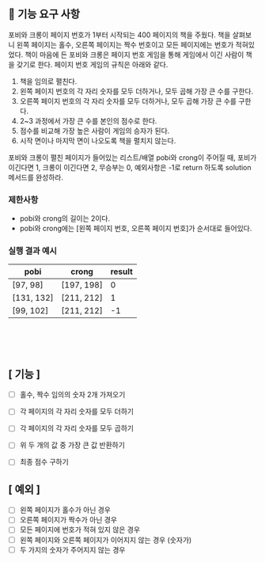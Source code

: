 ## 🚀 기능 요구 사항

포비와 크롱이 페이지 번호가 1부터 시작되는 400 페이지의 책을 주웠다. 책을 살펴보니 왼쪽 페이지는 홀수, 오른쪽 페이지는 짝수 번호이고 모든 페이지에는 번호가 적혀있었다. 책이 마음에 든 포비와 크롱은 페이지 번호 게임을 통해 게임에서 이긴 사람이 책을 갖기로 한다. 페이지 번호 게임의 규칙은 아래와 같다.

1. 책을 임의로 펼친다.
2. 왼쪽 페이지 번호의 각 자리 숫자를 모두 더하거나, 모두 곱해 가장 큰 수를 구한다.
3. 오른쪽 페이지 번호의 각 자리 숫자를 모두 더하거나, 모두 곱해 가장 큰 수를 구한다.
4. 2~3 과정에서 가장 큰 수를 본인의 점수로 한다.
5. 점수를 비교해 가장 높은 사람이 게임의 승자가 된다.
6. 시작 면이나 마지막 면이 나오도록 책을 펼치지 않는다.

포비와 크롱이 펼친 페이지가 들어있는 리스트/배열 pobi와 crong이 주어질 때, 포비가 이긴다면 1, 크롱이 이긴다면 2, 무승부는 0, 예외사항은 -1로 return 하도록 solution 메서드를 완성하라.

### 제한사항

- pobi와 crong의 길이는 2이다.
- pobi와 crong에는 [왼쪽 페이지 번호, 오른쪽 페이지 번호]가 순서대로 들어있다.

### 실행 결과 예시

| pobi | crong | result |
| --- | --- | --- |
| [97, 98] | [197, 198] | 0 |
| [131, 132] | [211, 212] | 1 |
| [99, 102] | [211, 212] | -1 |



<br><br><br>

## [ 기능 ]
- [ ] 홀수, 짝수 임의의 숫자 2개 가져오기
- [ ] 각 페이지의 각 자리 숫자를 모두 더하기
- [ ] 각 페이지의 각 자리 숫자를 모두 곱하기
- [ ] 위 두 개의 값 중 가장 큰 값 반환하기
- [ ] 최종 점수 구하기


## [ 예외 ]
- [ ] 왼쪽 페이지가 홀수가 아닌 경우
- [ ] 오른쪽 페이지가 짝수가 아닌 경우
- [ ] 모든 페이지에 번호가 적혀 있지 않은 경우
- [ ] 왼쪽 페이지와 오른쪽 페이지가 이어지지 않는 경우 (숫자가)
- [ ] 두 가지의 숫자가 주어지지 않는 경우